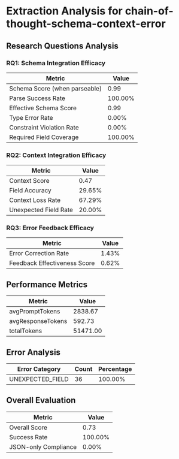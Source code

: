 # Extraction Analysis for chain-of-thought-schema-context-error

## Research Questions Analysis

### RQ1: Schema Integration Efficacy

| Metric | Value |
|--------|-------|
| Schema Score (when parseable) | 0.99 |
| Parse Success Rate | 100.00% |
| Effective Schema Score | 0.99 |
| Type Error Rate | 0.00% |
| Constraint Violation Rate | 0.00% |
| Required Field Coverage | 100.00% |

### RQ2: Context Integration Efficacy

| Metric | Value |
|--------|-------|
| Context Score | 0.47 |
| Field Accuracy | 29.65% |
| Context Loss Rate | 67.29% |
| Unexpected Field Rate | 20.00% |

### RQ3: Error Feedback Efficacy

| Metric | Value |
|--------|-------|
| Error Correction Rate | 1.43% |
| Feedback Effectiveness Score | 0.62% |

## Performance Metrics

| Metric | Value |
|--------|-------|
| avgPromptTokens | 2838.67 |
| avgResponseTokens | 592.73 |
| totalTokens | 51471.00 |

## Error Analysis

| Error Category | Count | Percentage |
|---------------|-------|------------|
| UNEXPECTED_FIELD | 36 | 100.00% |

## Overall Evaluation

| Metric | Value |
|--------|-------|
| Overall Score | 0.73 |
| Success Rate | 100.00% |
| JSON-only Compliance | 0.00% |
